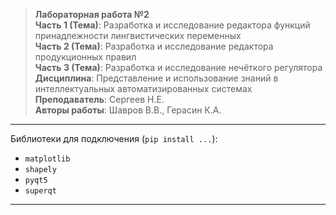 >**Лабораторная работа №2**  
**Часть 1 (Тема)**: Разработка и исследование редактора функций принадлежности лингвистических переменных  
**Часть 2 (Тема)**: Разработка и исследование редактора продукционных правил  
**Часть 3 (Тема)**: Разработка и исследование нечёткого регулятора  
**Дисциплина**: Представление и использование знаний в интеллектуальных автоматизированных системах  
**Преподаватель**: Сергеев Н.Е.   
**Авторы работы**: Шавров В.В., Герасин К.А.

---

Библиотеки для подключения (`pip install ...`):   
- `matplotlib`  
- `shapely`
- `pyqt5`  
- `superqt`

---
